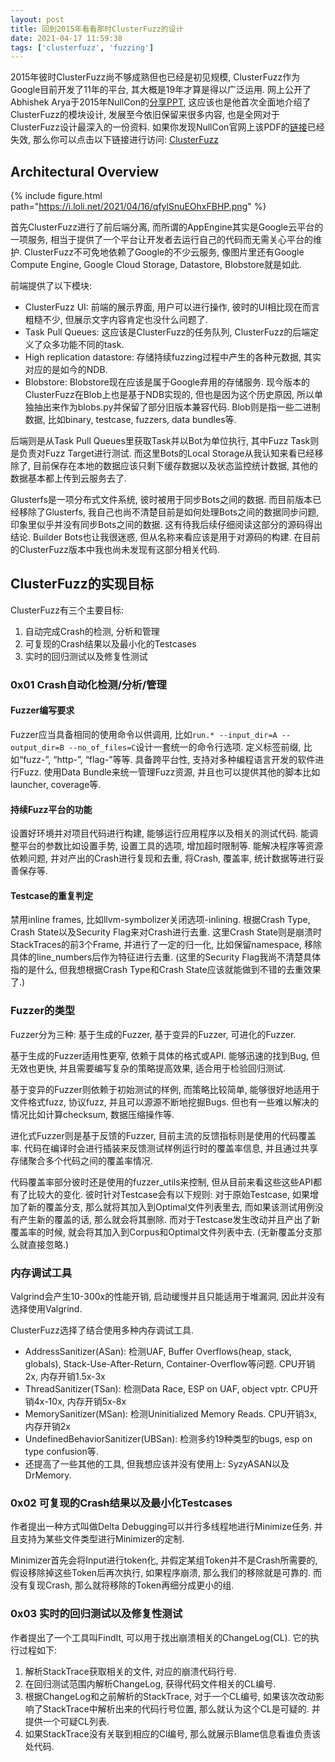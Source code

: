 ```yaml
---
layout: post
title: 回到2015年看看那时ClusterFuzz的设计
date: 2021-04-17 11:59:38
tags: ['clusterfuzz', 'fuzzing']
---
```



2015年彼时ClusterFuzz尚不够成熟但也已经是初见规模, ClusterFuzz作为Google目前开发了11年的平台, 其大概是19年才算是得以广泛运用. 网上公开了Abhishek Arya于2015年NullCon的[分享PPT](https://nullcon.net/website/archives/ppt/goa-15/analyzing-chrome-crash-reports-at-scale-by-abhishek-arya.pdf), 这应该也是他首次全面地介绍了ClusterFuzz的模块设计, 发展至今依旧保留来很多内容, 也是全网对于ClusterFuzz设计最深入的一份资料. 如果你发现NullCon官网上该PDF的[链接](https://nullcon.net/website/archives/ppt/goa-15/analyzing-chrome-crash-reports-at-scale-by-abhishek-arya.pdf)已经失效, 那么你可以点击以下链接进行访问: [ClusterFuzz](https://www.yumpu.com/en/document/read/37169541/analyzing-chrome-crash-reports-at-scale-by-abhishek-arya)

## Architectural Overview

{% include figure.html path="https://i.loli.net/2021/04/16/qfylSnuEOhxFBHP.png" %}

首先ClusterFuzz进行了前后端分离, 而所谓的AppEngine其实是Google云平台的一项服务, 相当于提供了一个平台让开发者去运行自己的代码而无需关心平台的维护. ClusterFuzz不可免地依赖了Google的不少云服务, 像图片里还有Google Compute Engine, Google Cloud Storage, Datastore, Blobstore就是如此. 

前端提供了以下模块: 

* ClusterFuzz UI: 前端的展示界面, 用户可以进行操作, 彼时的UI相比现在而言粗糙不少, 但展示文字内容肯定也没什么问题了. 
* Task Pull Queues: 这应该是ClusterFuzz的任务队列, ClusterFuzz的后端定义了众多功能不同的task. 
* High replication datastore: 存储持续fuzzing过程中产生的各种元数据, 其实对应的是如今的NDB. 
* Blobstore: Blobstore现在应该是属于Google弃用的存储服务. 现今版本的ClusterFuzz在Blob上也是基于NDB实现的, 但也是因为这个历史原因, 所以单独抽出来作为blobs.py并保留了部分旧版本兼容代码. Blob则是指一些二进制数据, 比如binary, testcase, fuzzers, data bundles等. 

后端则是从Task Pull Queues里获取Task并以Bot为单位执行, 其中Fuzz Task则是负责对Fuzz Target进行测试. 而这里Bots的Local Storage从我认知来看已经移除了, 目前保存在本地的数据应该只剩下缓存数据以及状态监控统计数据, 其他的数据基本都上传到云服务去了. 

Glusterfs是一项分布式文件系统, 彼时被用于同步Bots之间的数据. 而目前版本已经移除了Glusterfs, 我自己也尚不清楚目前是如何处理Bots之间的数据同步问题, 印象里似乎并没有同步Bots之间的数据. 这有待我后续仔细阅读这部分的源码得出结论. Builder Bots也让我很迷惑, 但从名称来看应该是用于对源码的构建. 在目前的ClusterFuzz版本中我也尚未发现有这部分相关代码. 

## ClusterFuzz的实现目标

ClusterFuzz有三个主要目标: 

1. 自动完成Crash的检测, 分析和管理
2. 可复现的Crash结果以及最小化的Testcases
3. 实时的回归测试以及修复性测试

### 0x01 Crash自动化检测/分析/管理

#### Fuzzer编写要求

Fuzzer应当具备相同的使用命令以供调用, 比如`run.* --input_dir=A --output_dir=B --no_of_files=C`设计一套统一的命令行选项. 定义标签前缀, 比如“fuzz-”, “http-”, “flag-”等等. 具备跨平台性, 支持对多种编程语言开发的软件进行Fuzz. 使用Data Bundle来统一管理Fuzz资源, 并且也可以提供其他的脚本比如launcher, coverage等.

#### 持续Fuzz平台的功能

设置好环境并对项目代码进行构建, 能够运行应用程序以及相关的测试代码. 能调整平台的参数比如设置手势, 设置工具的选项, 增加超时限制等. 能解决程序等资源依赖问题, 并对产出的Crash进行复现和去重, 将Crash, 覆盖率, 统计数据等进行妥善保存等.

#### Testcase的重复判定

禁用inline frames, 比如llvm-symbolizer关闭选项-inlining. 根据Crash Type, Crash State以及Security Flag来对Crash进行去重. 这里Crash State则是崩溃时StackTraces的前3个Frame, 并进行了一定的归一化, 比如保留namespace, 移除具体的line_numbers后作为特征进行去重. (这里的Security Flag我尚不清楚具体指的是什么, 但我想根据Crash Type和Crash State应该就能做到不错的去重效果了.)

### Fuzzer的类型

Fuzzer分为三种: 基于生成的Fuzzer, 基于变异的Fuzzer, 可进化的Fuzzer. 

基于生成的Fuzzer适用性更窄, 依赖于具体的格式或API. 能够迅速的找到Bug, 但无效也更快, 并且需要编写复杂的策略提高效果, 适合用于检验回归测试. 

基于变异的Fuzzer则依赖于初始测试的样例, 而策略比较简单, 能够很好地适用于文件格式fuzz, 协议fuzz, 并且可以源源不断地挖掘Bugs. 但也有一些难以解决的情况比如计算checksum, 数据压缩操作等. 

进化式Fuzzer则是基于反馈的Fuzzer, 目前主流的反馈指标则是使用的代码覆盖率. 代码在编译时会进行插装来反馈测试样例运行时的覆盖率信息, 并且通过共享存储聚合多个代码之间的覆盖率情况. 

代码覆盖率部分彼时还是使用的fuzzer_utils来控制, 但从目前来看这些这些API都有了比较大的变化. 彼时针对Testcase会有以下规则: 对于原始Testcase, 如果增加了新的覆盖分支, 那么就将其加入到Optimal文件列表里去, 而如果该测试用例没有产生新的覆盖的话, 那么就会将其删除. 而对于Testcase发生改动并且产出了新覆盖率的时候, 就会将其加入到Corpus和Optimal文件列表中去. (无新覆盖分支那么就直接忽略.)

### 内存调试工具

Valgrind会产生10-300x的性能开销, 启动缓慢并且只能适用于堆漏洞, 因此并没有选择使用Valgrind. 

ClusterFuzz选择了结合使用多种内存调试工具. 

* AddressSanitizer(ASan): 检测UAF, Buffer Overflows(heap, stack, globals), Stack-Use-After-Return, Container-Overflow等问题. CPU开销2x, 内存开销1.5x-3x
* ThreadSanitizer(TSan): 检测Data Race, ESP on UAF, object vptr. CPU开销4x-10x, 内存开销5x-8x
* MemorySanitizer(MSan): 检测Uninitialized Memory Reads. CPU开销3x, 内存开销2x
* UndefinedBehaviorSanitizer(UBSan): 检测多约19种类型的bugs, esp on type confusion等. 
* 还提高了一些其他的工具, 但我想应该并没有使用上: SyzyASAN以及DrMemory. 

### 0x02 可复现的Crash结果以及最小化Testcases

作者提出一种方式叫做Delta Debugging可以并行多线程地进行Minimize任务. 并且支持为某些文件类型进行Minimizer的定制. 

Minimizer首先会将Input进行token化, 并假定某组Token并不是Crash所需要的, 假设移除掉这些Token后再次执行, 如果程序崩溃, 那么我们的移除就是可靠的. 而没有复现Crash, 那么就将移除的Token再细分成更小的组.

 ### 0x03 实时的回归测试以及修复性测试

作者提出了一个工具叫FindIt, 可以用于找出崩溃相关的ChangeLog(CL). 它的执行过程如下: 

1. 解析StackTrace获取相关的文件, 对应的崩溃代码行号. 
2. 在回归测试范围内解析ChangeLog, 获得代码文件相关的CL编号.
3. 根据ChangeLog和之前解析的StackTrace, 对于一个CL编号, 如果该次改动影响了StackTrace中解析出来的代码行号位置, 那么就认为这个CL是可疑的. 并提供一个可疑CL列表. 
4. 如果StackTrace没有关联到相应的Cl编号, 那么就展示Blame信息看谁负责该处代码. 

